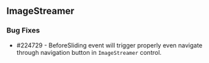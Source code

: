 ## ImageStreamer

### Bug Fixes


* \#224729 - BeforeSliding event will trigger properly even navigate through navigation button in `ImageStreamer` control. 

